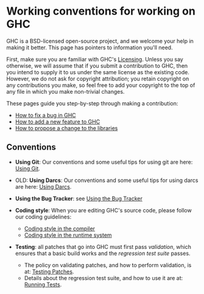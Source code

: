 # Working conventions for working on GHC



GHC is a BSD-licensed open-source project, and we welcome your help in making it better.
This page has pointers to information you'll need.



First, make sure you are familiar with GHC's [Licensing](licensing).  Unless you say otherwise, we will assume that if you submit a contribution to GHC, then you intend to supply it to us under the same license as the existing code. However, we do not ask for copyright attribution; you retain copyright on any contributions you make, so feel free to add your copyright to the top of any file in which you make non-trivial changes.



These pages guide you step-by-step through making a contribution:


- [How to fix a bug in GHC](working-conventions/fixing-bugs)
- [How to add a new feature to GHC](working-conventions/adding-features)
- [
  How to propose a change to the libraries](http://haskell.org/haskellwiki/Library_submissions)

## Conventions


- **Using Git**: Our conventions and some useful tips for using git are here: [Using Git](working-conventions/git).

- OLD: **Using Darcs**: Our conventions and some useful tips for using darcs are here: [Using Darcs](working-conventions/darcs).

- **Using the Bug Tracker**: see [Using the Bug Tracker](working-conventions/bug-tracker)

- **Coding style**: When you are editing GHC's source code, please follow our coding guidelines:

  - [Coding style in the compiler](commentary/coding-style)
  - [Coding style in the runtime system](commentary/rts/conventions)

- **Testing**: all patches that go into GHC must first pass *validation*, which ensures that a basic build works and the *regression test suite* passes.

  - The policy on validating patches, and how to perform validation, is at: [Testing Patches](testing-patches).
  - Details about the regression test suite, and how to use it are at: [Running Tests](building/running-tests).
